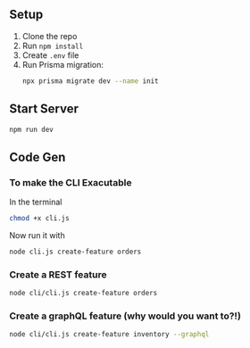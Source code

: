 ## Setup

1. Clone the repo
2. Run `npm install`
3. Create `.env` file
4. Run Prisma migration:
   ```bash
   npx prisma migrate dev --name init
   ```

## Start Server
```bash
npm run dev
```

## Code Gen

### To make the CLI Exacutable
In the terminal
```bash
chmod +x cli.js
```

Now run it with
```bash
node cli.js create-feature orders
```

### Create a REST feature
```bash
node cli/cli.js create-feature orders
```

### Create a graphQL feature (why would you want to?!)
```bash
node cli/cli.js create-feature inventory --graphql
```